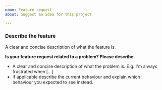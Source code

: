 ```yaml
---
name: Feature request
about: Suggest an idea for this project

---
```


### Describe the feature

A clear and concise description of what the feature is.

**Is your feature request related to a problem? Please describe.**

- A clear and concise description of what the problem is. E.g. I'm always frustrated when [...]
- If applicable describe the current behaviour and explain which behaviour you expected to see instead.